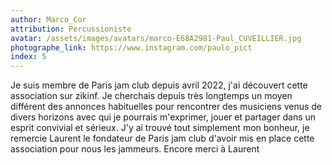 ```yaml
---
author: Marco_Cor
attribution: Percussioniste
avatar: /assets/images/avatars/marco-E68A2981-Paul_CUVEILLIER.jpg
photographe_link: https://www.instagram.com/paulo_pict 
index: 5
---
```

Je suis membre de Paris jam club depuis avril  2022, j'ai découvert cette association sur zikinf. Je cherchais depuis très longtemps un moyen différent des annonces habituelles pour rencontrer des musiciens  venus de divers horizons avec qui  je pourrais m'exprimer, jouer et partager dans un esprit convivial et  sérieux. J'y ai trouvé tout simplement mon bonheur, je remercie Laurent le fondateur de Paris jam club d'avoir mis en place cette association pour nous les jammeurs. Encore merci à Laurent
